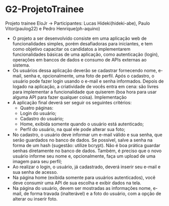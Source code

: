 # G2-ProjetoTrainee
Projeto trainee EloJr
-> Participantes: Lucas Hideki(hideki-abe), Paulo Vitor(paulog22) e Pedro Henrique(ph-aquino)

- O projeto a ser desenvolvido consiste em uma aplicação web de
funcionalidades simples, porém desafiadoras para iniciantes, e tem como objetivo
capacitar os candidatos a implementarem funcionalidades básicas de uma aplicação,
como autenticação (login), operações em bancos de dados e consumo de APIs
externas ao sistema.
- Os usuários dessa aplicação deverão se cadastrar fornecendo nome, e-mail,
senha e, opcionalmente, uma foto de perfil. Após o cadastro, o usuário pode fazer
login usando o e-mail e senha informados. Depois de logado na aplicação, a
criatividade de vocês entra em cena: são livres para implementar a funcionalidade
que quiserem (boa hora para usar alguma API para fazer qualquer coisa).
Implementação
- A aplicação final deverá ser seguir os seguintes critérios:
  - Quatro páginas:
  - Login do usuário;
  - Cadastro do usuário;
  - Home, exibida somente quando o usuário está autenticado;
  - Perfil do usuário, na qual ele pode alterar sua foto;
- No cadastro, o usuário deve informar um e-mail válido e sua senha, que serão
 guardados no banco de dados. Se possível, salve a senha na forma de um hash
(sugestão: utilize bcrypt). Não é boa prática guardar senhas diretamente no
banco de dados. Também, é preciso que o novo usuário informe seu nome e,
opcionalmente, faça um upload de uma imagem para seu perfil;
- Ao realizar o login, o usuário, já cadastrado, deverá inserir seu e-mail e sua
senha de acesso.
- Na página home (exibida somente para usuários autenticados), você deve
consumir uma API de sua escolha e exibir dados na tela.
- Na página do usuário, devem ser mostradas as informações nome, e-mail, de
forma travada (inalterável) e a foto do usuário, com a opção de alterar ou
inserir foto.
